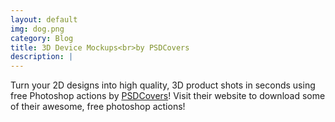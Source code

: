 ```yaml
---
layout: default
img: dog.png
category: Blog
title: 3D Device Mockups<br>by PSDCovers
description: |
---
```

  Turn your 2D designs into high quality, 3D
  product shots in seconds using free Photoshop actions by [PSDCovers](http://www.psdcovers.com/)! Visit
  their website to download some of their awesome, free photoshop actions!
